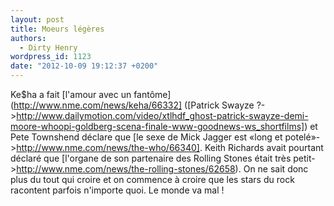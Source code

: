 ```yaml
---
layout: post
title: Moeurs légères
authors:
  - Dirty Henry
wordpress_id: 1123
date: "2012-10-09 19:12:37 +0200"
---
```


Ke\$ha a fait [l'amour avec un fantôme](http://www.nme.com/news/keha/66332]
([Patrick Swayze
?->http://www.dailymotion.com/video/xtlhdf_ghost-patrick-swayze-demi-moore-whoopi-goldberg-scena-finale-www-goodnews-ws_shortfilms])
et Pete Townshend déclare que [le sexe de Mick Jagger est «long et
potelé»->http://www.nme.com/news/the-who/66340]. Keith Richards avait pourtant
déclaré que [l'organe de son partenaire des Rolling Stones était très
petit->http://www.nme.com/news/the-rolling-stones/62658). On ne sait donc plus
du tout qui croire et on commence à croire que les stars du rock racontent
parfois n'importe quoi. Le monde va mal !
